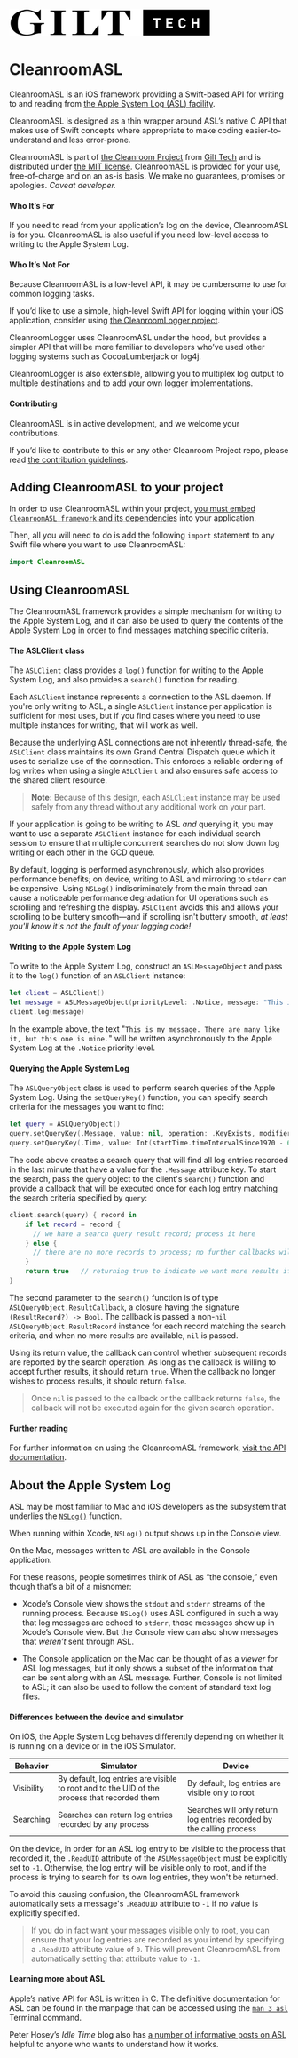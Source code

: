 ![Gilt Tech logo](https://raw.githubusercontent.com/gilt/Cleanroom/master/Assets/gilt-tech-logo.png)

# CleanroomASL

CleanroomASL is an iOS framework providing a Swift-based API for writing to and reading from [the Apple System Log (ASL) facility](#about-the-apple-system-log).

CleanroomASL is designed as a thin wrapper around ASL’s native C API that makes use of Swift concepts where appropriate to make coding easier-to-understand and less error-prone.

CleanroomASL is part of [the Cleanroom Project](http://github.com/gilt/Cleanroom) from [Gilt Tech](http://tech.gilt.com) and is distributed under [the MIT license](https://github.com/emaloney/CleanroomASL/blob/master/LICENSE). CleanroomASL is provided for your use, free-of-charge and on an as-is basis. We make no guarantees, promises or apologies. *Caveat developer.*

#### Who It’s For

If you need to read from your application’s log on the device, CleanroomASL is for you. CleanroomASL is also useful if you need low-level access to writing to the Apple System Log.

#### Who It’s Not For

Because CleanroomASL is a low-level API, it may be cumbersome to use for common logging tasks.

If you’d like to use a simple, high-level Swift API for logging within your iOS application, consider using [the CleanroomLogger project](https://github.com/emaloney/CleanroomLogger).

CleanroomLogger uses CleanroomASL under the hood, but provides a simpler API that will be more familiar to developers who’ve used other logging systems such as CocoaLumberjack or log4j.

CleanroomLogger is also extensible, allowing you to multiplex log output to multiple destinations and to add your own logger implementations.

#### Contributing

CleanroomASL is in active development, and we welcome your contributions.

If you’d like to contribute to this or any other Cleanroom Project repo, please read [the contribution guidelines](https://github.com/gilt/Cleanroom#contributing-to-the-cleanroom-project).

## Adding CleanroomASL to your project

In order to use CleanroomASL within your project, [you must embed `CleanroomASL.framework` and its dependencies](https://github.com/emaloney/CleanroomASL/blob/master/INTEGRATION.md) into your application. 

Then, all you will need to do is add the following `import` statement to any Swift file where you want to use CleanroomASL:

```swift
import CleanroomASL
```

## Using CleanroomASL

The CleanroomASL framework provides a simple mechanism for writing to the Apple System Log, and it can also be used to query the contents of the Apple System Log in order to find messages matching specific criteria.

#### The ASLClient class

The `ASLClient` class provides a `log()` function for writing to the Apple System Log, and also provides a `search()` function for reading.

Each `ASLClient` instance represents a connection to the ASL daemon. If you're only writing to ASL, a single `ASLClient` instance per application is sufficient for most uses, but if you find cases where you need to use multiple instances for writing, that will work as well.

Because the underlying ASL connections are not inherently thread-safe, the `ASLClient` class maintains its own Grand Central Dispatch queue which it uses to serialize use of the connection. This enforces a reliable ordering of log writes when using a single `ASLClient` and also ensures safe access to the shared client resource.

> **Note:** Because of this design, each `ASLClient` instance may be used safely from any thread without any additional work on your part.

If your application is going to be writing to ASL *and* querying it, you may want to use a separate `ASLClient` instance for each individual search session to ensure that multiple concurrent searches do not slow down log writing or each other in the GCD queue.

By default, logging is performed asynchronously, which also provides performance benefits; on device, writing to ASL and mirroring to `stderr` can be expensive. Using `NSLog()` indiscriminately from the main thread can cause a noticeable performance degradation for UI operations such as scrolling and refreshing the display. `ASLClient` avoids this and allows your scrolling to be buttery smooth—and if scrolling isn't buttery smooth, *at least you'll know it's not the fault of your logging code!*

#### Writing to the Apple System Log

To write to the Apple System Log, construct an `ASLMessageObject` and pass it to the `log()` function of an `ASLClient` instance:

```swift
let client = ASLClient()
let message = ASLMessageObject(priorityLevel: .Notice, message: "This is my message. There are many like it, but this one is mine.")
client.log(message)
```

In the example above, the text "`This is my message. There are many like it, but this one is mine.`" will be written asynchronously to the Apple System Log at the `.Notice` priority level.

#### Querying the Apple System Log

The `ASLQueryObject` class is used to perform search queries of the Apple System Log. Using the `setQueryKey()` function, you can specify search criteria for the messages you want to find:

```swift
let query = ASLQueryObject()
query.setQueryKey(.Message, value: nil, operation: .KeyExists, modifiers: .None)
query.setQueryKey(.Time, value: Int(startTime.timeIntervalSince1970 - 60), operation: .GreaterThanOrEqualTo, modifiers: .None)
```

The code above creates a search query that will find all log entries recorded in the last minute that have a value for the `.Message` attribute key. To start the search, pass the `query` object to the client's `search()` function and provide a callback that will be executed once for each log entry matching the search criteria specified by `query`:

```swift
client.search(query) { record in
    if let record = record {
      // we have a search query result record; process it here
    } else {
      // there are no more records to process; no further callbacks will be issued
    }
    return true   // returning true to indicate we want more results if available
}
```

The second parameter to the `search()` function is of type `ASLQueryObject.ResultCallback`, a closure having the signature `(ResultRecord?) -> Bool`. The callback is passed a non-`nil` `ASLQueryObject.ResultRecord` instance for each record matching the search criteria, and when no more results are available, `nil` is passed.

Using its return value, the callback can control whether subsequent records are reported by the search operation. As long as the callback is willing to accept further results, it should return `true`. When the callback no longer wishes to process results, it should return `false`.

> Once `nil` is passed to the callback or the callback returns `false`, the callback will not be executed again for the given search operation.

#### Further reading

For further information on using the CleanroomASL framework, [visit the API documentation](https://rawgit.com/emaloney/CleanroomASL/master/Documentation/index.html).

## About the Apple System Log

ASL may be most familiar to Mac and iOS developers as the subsystem that underlies the [`NSLog()`](https://developer.apple.com/library/ios/documentation/Cocoa/Reference/Foundation/Miscellaneous/Foundation_Functions/index.html#//apple_ref/c/func/NSLog) function.

When running within Xcode, `NSLog()` output shows up in the Console view.

On the Mac, messages written to ASL are available in the Console application.

For these reasons, people sometimes think of ASL as “the console,” even though that’s a bit of a misnomer:

- Xcode’s Console view shows the  `stdout` and `stderr` streams of the running process. Because `NSLog()` uses ASL configured in such a way that log messages are echoed to `stderr`, those messages show up in Xcode’s Console view. But the Console view can also show messages that *weren’t* sent through ASL.

- The Console application on the Mac can be thought of as a *viewer* for ASL log messages, but it only shows a subset of the information that can be sent along with an ASL message. Further, Console is not limited to ASL; it can also be used to follow the content of standard text log files.

#### Differences between the device and simulator

On iOS, the Apple System Log behaves differently depending on whether it is running on a device or in the iOS Simulator.

|Behavior|Simulator|Device|
|---|---------|------|
|Visibility|By default, log entries are visible to root and to the UID of the process that recorded them|By default, log entries are visible only to root|
|Searching|Searches can return log entries recorded by any process|Searches will only return log entries recorded by the calling process|

On the device, in order for an ASL log entry to be visible to the process that recorded it, the `.ReadUID` attribute of the `ASLMessageObject` must be explicitly set to `-1`. Otherwise, the log entry will be visible only to root, and if the process is trying to search for its own log entries, they won't be returned.

To avoid this causing confusion, the CleanroomASL framework automatically sets a message's `.ReadUID` attribute to `-1` if no value is explicitly specified.

> If you do in fact want your messages visible only to root, you can ensure that your log entries are recorded as you intend by specifying a `.ReadUID` attribute value of `0`. This will prevent CleanroomASL from automatically setting that attribute value to `-1`.

#### Learning more about ASL

Apple’s native API for ASL is written in C. The definitive documentation for ASL can be found in the manpage that can be accessed using the [`man 3 asl`](https://developer.apple.com/library/mac/documentation/Darwin/Reference/ManPages/man3/asl.3.html) Terminal command.

Peter Hosey’s *Idle Time* blog also has [a number of informative posts on ASL](http://boredzo.org/blog/archives/category/programming/apple-system-logger) helpful to anyone who wants to understand how it works.
